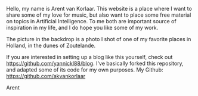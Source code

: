 Hello, my name is Arent van Korlaar. This website is a place where I want to share some of my love for music, but also want to place some free material on topics in Artificial Intelligence. To me both are important source of inspiration in my life, and I do hope you like some of my work. 

The picture in the backdrop is a photo I shot of one of my favorite places in Holland, in the dunes of Zoutelande.

If you are interested in setting up a blog like this yourself, check out https://github.com/yannickl88/blog. 
I've basically forked this repository, and adapted some of its code for my own purposes.
My Github: https://github.com/akvankorlaar

Arent